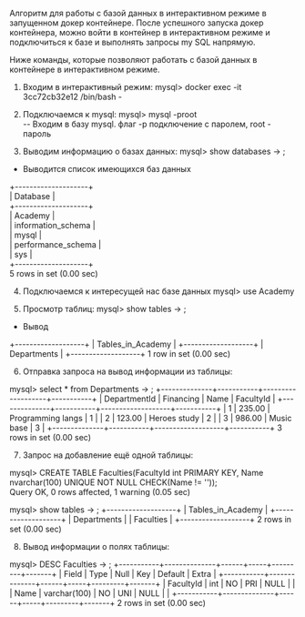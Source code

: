 Алгоритм для работы с базой данных в интерактивном режиме в запущенном докер контейнере.
После успешного запуска докер контейнера, можно войти в контейнер в интерактивном режиме и подключиться к базе и выполнять запросы my SQL напрямую.

Ниже команды, которые позволяют работать с базой данных в контейнере в интерактивном режиме. 

1. Входим в интерактивный режим:
mysql> docker exec -it 3cc72cb32e12 /bin/bash - 

2. Подключаемся к mysql:
mysql> mysql -proot  
-- Входим в базу mysql. флаг -p подключение с паролем, root - пароль

3. Выводим информацию о базах данных:
mysql> show databases 
    -> ;

- Выводится список имеющихся баз данных

+--------------------+  
| Database           |  
+--------------------+  
| Academy            |  
| information_schema |  
| mysql              |  
| performance_schema |  
| sys                |  
+--------------------+  
5 rows in set (0.00 sec)

4. Подключаемся к интересущей нас базе данных
mysql> use Academy

5. Просмотр таблиц:
mysql> show tables
    -> ;

- Вывод

+-------------------+
| Tables_in_Academy |
+-------------------+
| Departments       |
+-------------------+
1 row in set (0.00 sec)


6. Отправка запроса на вывод информации из таблицы:

mysql> select * from Departments
    -> ;
+--------------+-----------+-------------------+-----------+
| DepartmentId | Financing | Name              | FacultyId |
+--------------+-----------+-------------------+-----------+
|            1 |    235.00 | Programming langs |         1 |
|            2 |    123.00 | Heroes study      |         2 |
|            3 |    986.00 | Music base        |         3 |
+--------------+-----------+-------------------+-----------+
3 rows in set (0.00 sec)

7. Запрос на добавление ещё одной таблицы:

mysql> CREATE TABLE Faculties(FacultyId int PRIMARY KEY, Name nvarchar(100) UNIQUE NOT NULL CHECK(Name != ''));       
Query OK, 0 rows affected, 1 warning (0.05 sec)

mysql> show tables
    -> ;
+-------------------+
| Tables_in_Academy |
+-------------------+
| Departments       |
| Faculties         |
+-------------------+
2 rows in set (0.00 sec)

8. Вывод информации о полях таблицы:

mysql> DESC Faculties
    -> ;
+-----------+--------------+------+-----+---------+-------+
| Field     | Type         | Null | Key | Default | Extra |
+-----------+--------------+------+-----+---------+-------+
| FacultyId | int          | NO   | PRI | NULL    |       |
| Name      | varchar(100) | NO   | UNI | NULL    |       |
+-----------+--------------+------+-----+---------+-------+
2 rows in set (0.00 sec)